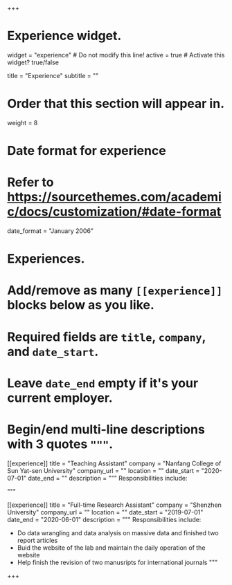 +++
# Experience widget.
widget = "experience"  # Do not modify this line!
active = true  # Activate this widget? true/false

title = "Experience"
subtitle = ""

# Order that this section will appear in.
weight = 8

# Date format for experience
#   Refer to https://sourcethemes.com/academic/docs/customization/#date-format
date_format = "January 2006"

# Experiences.
#   Add/remove as many `[[experience]]` blocks below as you like.
#   Required fields are `title`, `company`, and `date_start`.
#   Leave `date_end` empty if it's your current employer.
#   Begin/end multi-line descriptions with 3 quotes `"""`.

[[experience]]
  title = "Teaching Assistant"
  company = "Nanfang College of Sun Yat-sen University"
  company_url = ""
  location = ""
  date_start = "2020-07-01"
  date_end = ""
  description = """
  Responsibilities include:

  
"""


[[experience]]
  title = "Full-time Research Assistant"
  company = "Shenzhen University"
  company_url = ""
  location = ""
  date_start = "2019-07-01"
  date_end = "2020-06-01"
  description = """
  Responsibilities include:

  * Do data wrangling and data analysis on massive data and finished two report articles
  * Buid the website of the lab and maintain the daily operation of the website
  * Help finish the revision of two manusripts for international journals
"""



+++
